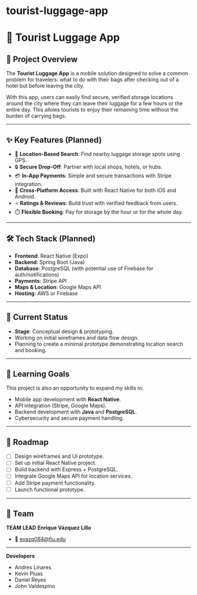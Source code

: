 # tourist-luggage-app
# 🧳 Tourist Luggage App  

## 📌 Project Overview
The **Tourist Luggage App** is a mobile solution designed to solve a common problem for travelers: what to do with their bags after checking out of a hotel but before leaving the city.  

With this app, users can easily find secure, verified storage locations around the city where they can leave their luggage for a few hours or the entire day. This allows tourists to enjoy their remaining time without the burden of carrying bags.  

---

## ✨ Key Features (Planned)
- 📍 **Location-Based Search**: Find nearby luggage storage spots using GPS.  
- 🔒 **Secure Drop-Off**: Partner with local shops, hotels, or hubs.  
- 💳 **In-App Payments**: Simple and secure transactions with Stripe integration.  
- 📲 **Cross-Platform Access**: Built with React Native for both iOS and Android.  
- ⭐ **Ratings & Reviews**: Build trust with verified feedback from users.  
- ⏱️ **Flexible Booking**: Pay for storage by the hour or for the whole day.  

---

## 🛠️ Tech Stack (Planned)
- **Frontend**: React Native (Expo)  
- **Backend**: Spring Boot (Java)  
- **Database**: PostgreSQL (with potential use of Firebase for auth/notifications)  
- **Payments**: Stripe API  
- **Maps & Location**: Google Maps API  
- **Hosting**: AWS or Firebase  

---

## 🎯 Current Status
- **Stage**: Conceptual design & prototyping.  
- Working on initial wireframes and data flow design.  
- Planning to create a minimal prototype demonstrating location search and booking.  

---

## 🔑 Learning Goals
This project is also an opportunity to expand my skills in:  
- Mobile app development with **React Native**.  
- API integration (Stripe, Google Maps).  
- Backend development with **Java** and **PostgreSQL**.  
- Cybersecurity and secure payment handling.  

---

## 📌 Roadmap
- [ ] Design wireframes and UI prototype.  
- [ ] Set up initial React Native project.  
- [ ] Build backend with Express + PostgreSQL.  
- [ ] Integrate Google Maps API for location services.  
- [ ] Add Stripe payment functionality.  
- [ ] Launch functional prototype.  

---

## 👤 Team
**TEAM LEAD**
**Enrique Vázquez Lillo**   
- 📧 evazq084@fiu.edu
---
**Developers**
- Andres Linares
- Kevin Pluas
- Daniel Reyes
- John Valdespino
